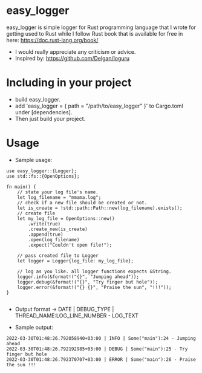 # easy_logger
easy_logger is simple logger for Rust programming language that I wrote for getting used to Rust while I follow Rust book that is available for free in here: https://doc.rust-lang.org/book/ 
* I would really appreciate any criticism or advice.
* Inspired by: https://github.com/Delgan/loguru
# Including in your project
* build easy_logger.
* add 'easy_logger = { path = "/path/to/easy_logger" }' to Cargo.toml under [dependencies].
* Then just build your project.

# Usage

* Sample usage: 
```
use easy_logger::{Logger}; 
use std::fs::{OpenOptions}; 

fn main() {
    // state your log file's name.
    let log_filename = "mmama.log";
    // check if a new file should be created or not.
    let is_create = !std::path::Path::new(log_filename).exists();
    // create file
    let my_log_file = OpenOptions::new()
        .write(true)
        .create_new(is_create)
        .append(true)
        .open(log_filename)
        .expect("Couldn't open file!");
    
    // pass created file to Logger 
    let logger = Logger{log_file: my_log_file}; 
    
    // log as you like. all logger functions expects &String.
    logger.info(&format!("{}", "Jumping ahead"));
    logger.debug(&format!("{}", "Try finger but hole"));
    logger.error(&format!("{} {}", "Praise the sun", "!!!"));
}  


```
* Output format -> DATE | DEBUG_TYPE | THREAD_NAME:LOG_LINE_NUMBER - LOG_TEXT

* Sample output:
```
2022-03-30T01:48:26.792058940+03:00 | INFO | Some("main"):24 - Jumping ahead
2022-03-30T01:48:26.792192985+03:00 | DEBUG | Some("main"):25 - Try finger but hole
2022-03-30T01:48:26.792370707+03:00 | ERROR | Some("main"):26 - Praise the sun !!!
```
